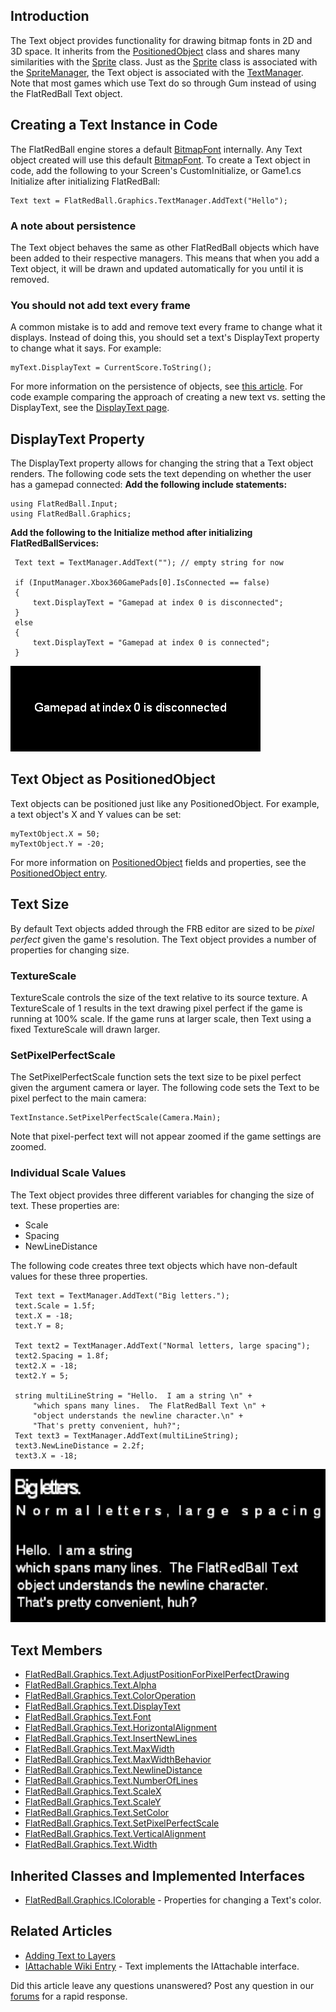 ## Introduction

The Text object provides functionality for drawing bitmap fonts in 2D and 3D space. It inherits from the [PositionedObject](/frb/docs/index.php?title=FlatRedBall.PositionedObject "FlatRedBall.PositionedObject") class and shares many similarities with the [Sprite](/frb/docs/index.php?title=FlatRedBall.Sprite "FlatRedBall.Sprite") class. Just as the [Sprite](/frb/docs/index.php?title=FlatRedBall.Sprite "FlatRedBall.Sprite") class is associated with the [SpriteManager](/frb/docs/index.php?title=FlatRedBall.SpriteManager "FlatRedBall.SpriteManager"), the Text object is associated with the [TextManager](/frb/docs/index.php?title=FlatRedBall.Graphics.TextManager "FlatRedBall.Graphics.TextManager"). Note that most games which use Text do so through Gum instead of using the FlatRedBall Text object.

## Creating a Text Instance in Code

The FlatRedBall engine stores a default [BitmapFont](/frb/docs/index.php?title=FlatRedBall.Graphics.BitmapFont "FlatRedBall.Graphics.BitmapFont") internally. Any Text object created will use this default [BitmapFont](/frb/docs/index.php?title=FlatRedBall.Graphics.BitmapFont "FlatRedBall.Graphics.BitmapFont"). To create a Text object in code, add the following to your Screen's CustomInitialize, or Game1.cs Initialize after initializing FlatRedBall:

``` lang:c#
Text text = FlatRedBall.Graphics.TextManager.AddText("Hello");
```

### A note about persistence

The Text object behaves the same as other FlatRedBall objects which have been added to their respective managers. This means that when you add a Text object, it will be drawn and updated automatically for you until it is removed.

### You **should not add text every frame**

A common mistake is to add and remove text every frame to change what it displays. Instead of doing this, you should set a text's DisplayText property to change what it says. For example:

    myText.DisplayText = CurrentScore.ToString();

For more information on the persistence of objects, see [this article](/frb/docs/index.php?title=Working_with_Sprites#A_note_about_persistence "Working with Sprites"). For code example comparing the approach of creating a new text vs. setting the DisplayText, see the [DisplayText page](/frb/docs/index.php?title=FlatRedBall.Graphics.Text.DisplayText "FlatRedBall.Graphics.Text.DisplayText").

## DisplayText Property

The DisplayText property allows for changing the string that a Text object renders. The following code sets the text depending on whether the user has a gamepad connected: **Add the following include statements:**

    using FlatRedBall.Input;
    using FlatRedBall.Graphics;

**Add the following to the Initialize method after initializing FlatRedBallServices:**

     Text text = TextManager.AddText(""); // empty string for now

     if (InputManager.Xbox360GamePads[0].IsConnected == false)
     {
         text.DisplayText = "Gamepad at index 0 is disconnected";
     }
     else
     {
         text.DisplayText = "Gamepad at index 0 is connected";
     }

![DisconnectedText.png](/media/migrated_media-DisconnectedText.png)

## Text Object as PositionedObject

Text objects can be positioned just like any PositionedObject. For example, a text object's X and Y values can be set:

``` lang:c#
myTextObject.X = 50;
myTextObject.Y = -20;
```

For more information on [PositionedObject](/documentation/api/flatredball/positionedobject.md "FlatRedBall.PositionedObject") fields and properties, see the [PositionedObject entry](/documentation/api/flatredball/positionedobject.md "FlatRedBall.PositionedObject").

## Text Size

By default Text objects added through the FRB editor are sized to be *pixel perfect* given the game's resolution. The Text object provides a number of properties for changing size.

### TextureScale

TextureScale controls the size of the text relative to its source texture. A TextureScale of 1 results in the text drawing pixel perfect if the game is running at 100% scale. If the game runs at larger scale, then Text using a fixed TextureScale will drawn larger.

### SetPixelPerfectScale

The SetPixelPerfectScale function sets the text size to be pixel perfect given the argument camera or layer. The following code sets the Text to be pixel perfect to the main camera:

    TextInstance.SetPixelPerfectScale(Camera.Main);

Note that pixel-perfect text will not appear zoomed if the game settings are zoomed.  

### Individual Scale Values

The Text object provides three different variables for changing the size of text. These properties are:

-   Scale
-   Spacing
-   NewLineDistance

The following code creates three text objects which have non-default values for these three properties.

     Text text = TextManager.AddText("Big letters.");
     text.Scale = 1.5f;
     text.X = -18;
     text.Y = 8;

     Text text2 = TextManager.AddText("Normal letters, large spacing");
     text2.Spacing = 1.8f;
     text2.X = -18;
     text2.Y = 5;

     string multiLineString = "Hello.  I am a string \n" +
         "which spans many lines.  The FlatRedBall Text \n" +
         "object understands the newline character.\n" +
         "That's pretty convenient, huh?";
     Text text3 = TextManager.AddText(multiLineString);
     text3.NewLineDistance = 2.2f;
     text3.X = -18;

![ThreeTextObjects.png](/media/migrated_media-ThreeTextObjects.png)

## Text Members

-   [FlatRedBall.Graphics.Text.AdjustPositionForPixelPerfectDrawing](/frb/docs/index.php?title=FlatRedBall.Graphics.Text.AdjustPositionForPixelPerfectDrawing "FlatRedBall.Graphics.Text.AdjustPositionForPixelPerfectDrawing")
-   [FlatRedBall.Graphics.Text.Alpha](/frb/docs/index.php?title=FlatRedBall.Graphics.IColorable.Alpha "FlatRedBall.Graphics.IColorable.Alpha")
-   [FlatRedBall.Graphics.Text.ColorOperation](/frb/docs/index.php?title=FlatRedBall.Graphics.Text.ColorOperation "FlatRedBall.Graphics.Text.ColorOperation")
-   [FlatRedBall.Graphics.Text.DisplayText](/frb/docs/index.php?title=FlatRedBall.Graphics.Text.DisplayText "FlatRedBall.Graphics.Text.DisplayText")
-   [FlatRedBall.Graphics.Text.Font](/frb/docs/index.php?title=FlatRedBall.Graphics.Text.Font "FlatRedBall.Graphics.Text.Font")
-   [FlatRedBall.Graphics.Text.HorizontalAlignment](/frb/docs/index.php?title=FlatRedBall.Graphics.Text.HorizontalAlignment "FlatRedBall.Graphics.Text.HorizontalAlignment")
-   [FlatRedBall.Graphics.Text.InsertNewLines](/frb/docs/index.php?title=FlatRedBall.Graphics.Text.InsertNewLines "FlatRedBall.Graphics.Text.InsertNewLines")
-   [FlatRedBall.Graphics.Text.MaxWidth](/frb/docs/index.php?title=FlatRedBall.Graphics.Text.MaxWidth "FlatRedBall.Graphics.Text.MaxWidth")
-   [FlatRedBall.Graphics.Text.MaxWidthBehavior](/frb/docs/index.php?title=FlatRedBall.Graphics.Text.MaxWidthBehavior "FlatRedBall.Graphics.Text.MaxWidthBehavior")
-   [FlatRedBall.Graphics.Text.NewlineDistance](/frb/docs/index.php?title=FlatRedBall.Graphics.Text.NewlineDistance "FlatRedBall.Graphics.Text.NewlineDistance")
-   [FlatRedBall.Graphics.Text.NumberOfLines](/frb/docs/index.php?title=FlatRedBall.Graphics.Text.NumberOfLines "FlatRedBall.Graphics.Text.NumberOfLines")
-   [FlatRedBall.Graphics.Text.ScaleX](/frb/docs/index.php?title=FlatRedBall.Graphics.Text.ScaleX "FlatRedBall.Graphics.Text.ScaleX")
-   [FlatRedBall.Graphics.Text.ScaleY](/frb/docs/index.php?title=FlatRedBall.Graphics.Text.ScaleX "FlatRedBall.Graphics.Text.ScaleX")
-   [FlatRedBall.Graphics.Text.SetColor](/frb/docs/index.php?title=FlatRedBall.Graphics.Text.SetColor "FlatRedBall.Graphics.Text.SetColor")
-   [FlatRedBall.Graphics.Text.SetPixelPerfectScale](/frb/docs/index.php?title=FlatRedBall.Graphics.Text.SetPixelPerfectScale "FlatRedBall.Graphics.Text.SetPixelPerfectScale")
-   [FlatRedBall.Graphics.Text.VerticalAlignment](/frb/docs/index.php?title=FlatRedBall.Graphics.Text.VerticalAlignment "FlatRedBall.Graphics.Text.VerticalAlignment")
-   [FlatRedBall.Graphics.Text.Width](/frb/docs/index.php?title=FlatRedBall.Graphics.Text.Width "FlatRedBall.Graphics.Text.Width")

## Inherited Classes and Implemented Interfaces

-   [FlatRedBall.Graphics.IColorable](/frb/docs/index.php?title=FlatRedBall.Graphics.IColorable "FlatRedBall.Graphics.IColorable") - Properties for changing a Text's color.

## Related Articles

-   [Adding Text to Layers](/frb/docs/index.php?title=FlatRedBall.Graphics.Layer#Adding_Text_to_Layers "FlatRedBall.Graphics.Layer")
-   [IAttachable Wiki Entry](/frb/docs/index.php?title=FlatRedBall.Math.IAttachable "FlatRedBall.Math.IAttachable") - Text implements the IAttachable interface.

Did this article leave any questions unanswered? Post any question in our [forums](/frb/forum.md) for a rapid response.
